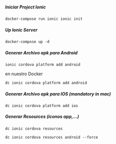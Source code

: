 

##### Iniciar Project Ionic
`docker-compose run ionic ionic init`

##### Up Ionic Server
`docker-compose up -d`

##### Generar Archivo apk para Android
`ionic cordova platform add android`

en nuestro Docker

`dc ionic cordova platform add android`

##### Generar Archivo apk para IOS (mandatory in mac)
`dc ionic cordova platform add ios`


##### Generar Resources (iconos app,...)
`dc ionic cordova resources`

`dc ionic cordova resources android --force`



